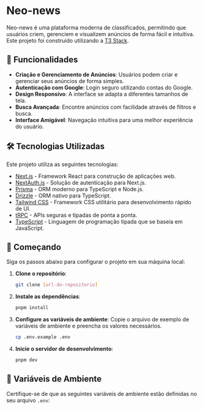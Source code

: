 # Neo-news

Neo-news é uma plataforma moderna de classificados, permitindo que usuários criem, gerenciem e visualizem anúncios de forma fácil e intuitiva. Este projeto foi construído utilizando a [T3 Stack](https://create.t3.gg/).

## 🚀 Funcionalidades

- **Criação e Gerenciamento de Anúncios**: Usuários podem criar e gerenciar seus anúncios de forma simples.
- **Autenticação com Google**: Login seguro utilizando contas do Google.
- **Design Responsivo**: A interface se adapta a diferentes tamanhos de tela.
- **Busca Avançada**: Encontre anúncios com facilidade através de filtros e busca.
- **Interface Amigável**: Navegação intuitiva para uma melhor experiência do usuário.

## 🛠 Tecnologias Utilizadas

Este projeto utiliza as seguintes tecnologias:

- [Next.js](https://nextjs.org) - Framework React para construção de aplicações web.
- [NextAuth.js](https://next-auth.js.org) - Solução de autenticação para Next.js.
- [Prisma](https://prisma.io) - ORM moderno para TypeScript e Node.js.
- [Drizzle](https://orm.drizzle.team) - ORM nativo para TypeScript.
- [Tailwind CSS](https://tailwindcss.com) - Framework CSS utilitário para desenvolvimento rápido de UI.
- [tRPC](https://trpc.io) - APIs seguras e tipadas de ponta a ponta.
- [TypeScript](https://www.typescriptlang.org/) - Linguagem de programação tipada que se baseia em JavaScript.

## 🚦 Começando

Siga os passos abaixo para configurar o projeto em sua máquina local:

1. **Clone o repositório**:

   ```bash
   git clone [url-do-repositorio]
   ```

2. **Instale as dependências**:

   ```bash
   pnpm install
   ```

3. **Configure as variáveis de ambiente**:
   Copie o arquivo de exemplo de variáveis de ambiente e preencha os valores necessários.

   ```bash
   cp .env.example .env
   ```

4. **Inicie o servidor de desenvolvimento**:
   ```bash
   pnpm dev
   ```

## 📝 Variáveis de Ambiente

Certifique-se de que as seguintes variáveis de ambiente estão definidas no seu arquivo `.env`:
